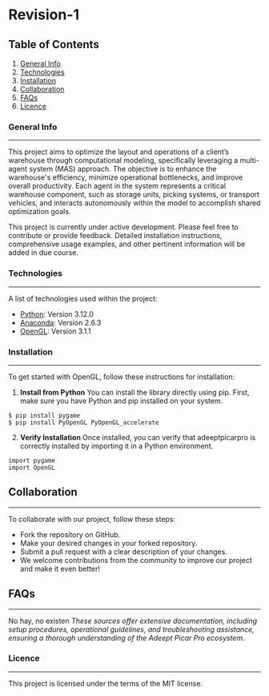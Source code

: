 # Revision-1

## Table of Contents
1. [General Info](#general-info)
2. [Technologies](#technologies)
3. [Installation](#installation)
4. [Collaboration](#collaboration)
5. [FAQs](#faqs)
6. [Licence](#licence)

### General Info
***
This project aims to optimize the layout and operations of a client’s warehouse through computational modeling, specifically leveraging a multi-agent system (MAS) approach. The objective is to enhance the warehouse's efficiency, minimize operational bottlenecks, and improve overall productivity. Each agent in the system represents a critical warehouse component, such as storage units, picking systems, or transport vehicles, and interacts autonomously within the model to accomplish shared optimization goals.

This project is currently under active development. Please feel free to contribute or provide feedback. Detailed installation instructions, comprehensive usage examples, and other pertinent information will be added in due course.

### Technologies
***
A list of technologies used within the project:

* [Python](https://www.python.org): Version 3.12.0
* [Anaconda](https://www.anaconda.com/download): Version 2.6.3
* [OpenGL](https://pypi.org/project/PyOpenGL/): Version 3.1.1


### Installation
***
To get started with OpenGL, follow these instructions for installation:

1. **Install from Python**
You can install the library  directly  using pip. First, make sure you have Python and pip installed on your system.
```
$ pip install pygame
$ pip install PyOpenGL PyOpenGL_accelerate
```

2. **Verify Installation**
Once installed, you can verify that adeeptpicarpro is correctly installed by importing it in a Python environment.
```
import pygame
import OpenGL
```

## Collaboration
***
To collaborate with our project, follow these steps:

* Fork the repository on GitHub.
* Make your desired changes in your forked repository.
* Submit a pull request with a clear description of your changes.
* We welcome contributions from the community to improve our project and make it even better!

## FAQs
***
No hay, no existen
*These sources offer extensive documentation, including setup procedures, operational guidelines, and troubleshooting assistance, ensuring a thorough understanding of the Adeept Picar Pro ecosystem.*

### Licence
***
This project is licensed under the terms of the MIT license.


